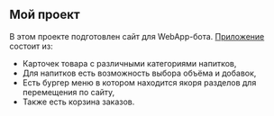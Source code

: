 ## Мой проект
В этом проекте подготовлен сайт для WebApp-бота. 
[Приложение](https://nikolasprog.github.io/Coffee_bot/) состоит из:
- Карточек товара c различными категориями напитков,
- Для напитков есть возможность выбора объёма и добавок,
- Есть бургер меню в котором находится якоря разделов для перемещения по сайту,
- Также есть корзина заказов.
